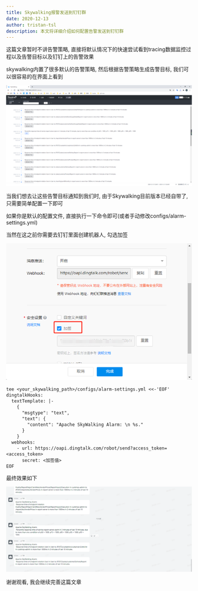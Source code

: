 ```yaml
---
title: Skywalking报警发送到钉钉群
date: 2020-12-13
author: tristan-tsl
description: 本文将详细介绍如何配置告警发送到钉钉群
---
```




这篇文章暂时不讲告警策略, 直接将默认情况下的快速尝试看到tracing数据监控过程以及告警目标以及钉钉上的告警效果

skywalking内置了很多默认的告警策略, 然后根据告警策略生成告警目标, 我们可以很容易的在界面上看到

![image-20201213163408221](image-20201213163408221.png)

当我们想去让这些告警目标通知到我们时, 由于Skywalking目前版本已经自带了, 只需要简单配置一下即可



如果你是默认的配置文件, 直接执行一下命令即可(或者手动修改configs/alarm-settings.yml)

当然在这之前你需要去钉钉里面创建机器人, 勾选加签

![image-20201213164116760](image-20201213164116760.png)



```
tee <your_skywalking_path>/configs/alarm-settings.yml <<-'EOF'
dingtalkHooks:
  textTemplate: |-
    {
      "msgtype": "text",
      "text": {
        "content": "Apache SkyWalking Alarm: \n %s."
      }
    }
  webhooks:
    - url: https://oapi.dingtalk.com/robot/send?access_token=<access_token>
      secret: <加签值>
EOF
```



最终效果如下

![image-20201213164145494](image-20201213164145494.png)

谢谢观看, 我会继续完善这篇文章